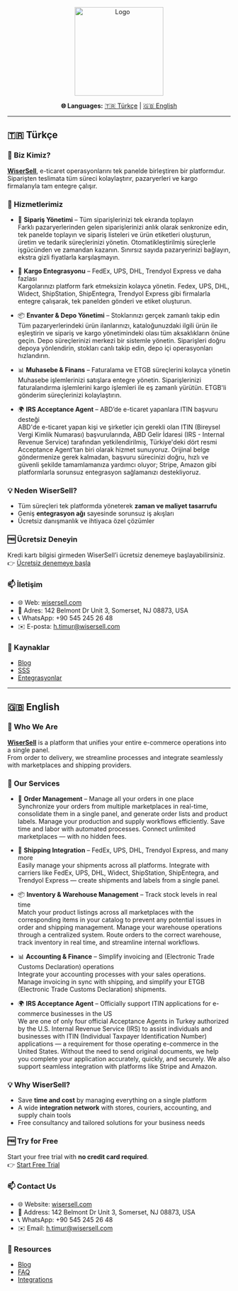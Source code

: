 <p align="center">
  <picture>
    <!-- Light mode logo -->
    <source srcset="wisershell-lg-white.svg" media="(prefers-color-scheme: dark)" />
    <!-- Dark mode logo (fallback for light mode) -->
    <img src="wisershell-lg-dark.svg" alt="Logo" width="200" />
  </picture>
</p>


<p align="center">
  <b>🌐 Languages:</b>  
  <a href="#-türkçe">🇹🇷 Türkçe</a> | <a href="#-english">🇬🇧 English</a>
</p>

---

## 🇹🇷 Türkçe

### 🌟 Biz Kimiz?
**[WiserSell](https://www.wisersell.com)**, e-ticaret operasyonlarını tek panelde birleştiren bir platformdur.  
Siparişten teslimata tüm süreci kolaylaştırır, pazaryerleri ve kargo firmalarıyla tam entegre çalışır.  

### 🚀 Hizmetlerimiz
- 🛒 **Sipariş Yönetimi** – Tüm siparişlerinizi tek ekranda toplayın  
Farklı pazaryerlerinden gelen siparişlerinizi anlık olarak senkronize edin, tek panelde toplayın ve sipariş listeleri ve ürün etiketleri oluşturun, üretim ve tedarik süreçlerinizi yönetin. Otomatikleştirilmiş süreçlerle işgücünden ve zamandan kazanın. Sınırsız sayıda pazaryerinizi bağlayın, ekstra  gizli fiyatlarla karşılaşmayın.

- 🚚 **Kargo Entegrasyonu** – FedEx, UPS, DHL, Trendyol Express ve daha fazlası  
Kargolarınızı platform fark etmeksizin kolayca yönetin. Fedex, UPS, DHL, Widect, ShipStation, ShipEntegra, Trendyol Express gibi firmalarla entegre çalışarak, tek panelden gönderi ve etiket oluşturun.

- 📦 **Envanter & Depo Yönetimi** – Stoklarınızı gerçek zamanlı takip edin  
Tüm pazaryerlerindeki ürün ilanlarınızı, kataloğunuzdaki ilgili ürün ile eşleştirin ve sipariş ve kargo yönetimindeki olası tüm aksaklıkların önüne geçin.
Depo süreçlerinizi merkezi bir sistemle yönetin. Siparişleri doğru depoya yönlendirin, stokları canlı takip edin, depo içi operasyonları hızlandırın.
      
- 📊 **Muhasebe & Finans** – Faturalama ve ETGB süreçlerini kolayca yönetin  
Muhasebe işlemlerinizi satışlara entegre yönetin. Siparişlerinizi faturalandırma işlemlerini kargo işlemleri ile eş zamanlı yürütün. ETGB'li gönderim süreçlerinizi kolaylaştırın.

- 🌍 **IRS Acceptance Agent** – ABD’de e-ticaret yapanlara ITIN başvuru desteği  
ABD'de e-ticaret yapan kişi ve şirketler için gerekli olan ITIN (Bireysel Vergi Kimlik Numarası) başvurularında, ABD Gelir İdaresi (IRS - Internal Revenue Service) tarafından yetkilendirilmiş, Türkiye'deki dört resmi Acceptance Agent'tan biri olarak hizmet sunuyoruz. Orijinal belge göndermenize gerek kalmadan, başvuru sürecinizi doğru, hızlı ve güvenli şekilde tamamlamanıza yardımcı oluyor; Stripe, Amazon gibi platformlarla sorunsuz entegrasyon sağlamanızı destekliyoruz.

### 💡 Neden WiserSell?

- Tüm süreçleri tek platformda yöneterek **zaman ve maliyet tasarrufu**  
- Geniş **entegrasyon ağı** sayesinde sorunsuz iş akışları  
- Ücretsiz danışmanlık ve ihtiyaca özel çözümler  

### 🆓 Ücretsiz Deneyin

Kredi kartı bilgisi girmeden WiserSell’i ücretsiz denemeye başlayabilirsiniz.  
👉 [Ücretsiz denemeye başla](https://www.wisersell.com)

### 📫 İletişim

- 🌐 Web: [wisersell.com](https://www.wisersell.com)  
- 📍 Adres: 142 Belmont Dr Unit 3, Somerset, NJ 08873, USA  
- 📞 WhatsApp: +90 545 245 26 48  
- ✉️ E-posta: h.timur@wisersell.com  

### 📖 Kaynaklar

- [Blog](https://www.wisersell.com/blog)  
- [SSS](https://www.https://www.wisersell.com/sikca-sorulan-sorular/)  
- [Entegrasyonlar](https://www.wisersell.com/entegrasyonlar/)  

---

## 🇬🇧 English

### 🌟 Who We Are
**[WiserSell](https://www.wisersell.com)** is a platform that unifies your entire e-commerce operations into a single panel.  
From order to delivery, we streamline processes and integrate seamlessly with marketplaces and shipping providers.  

### 🚀 Our Services
- 🛒 **Order Management** – Manage all your orders in one place  
Synchronize your orders from multiple marketplaces in real-time, consolidate them in a single panel, and generate order lists and product labels. Manage your production and supply workflows efficiently. Save time and labor with automated processes. Connect unlimited marketplaces — with no hidden fees.

- 🚚 **Shipping Integration** – FedEx, UPS, DHL, Trendyol Express, and many more  
Easily manage your shipments across all platforms. Integrate with carriers like FedEx, UPS, DHL, Widect, ShipStation, ShipEntegra, and Trendyol Express — create shipments and labels from a single panel.

- 📦 **Inventory & Warehouse Management** – Track stock levels in real time  
Match your product listings across all marketplaces with the corresponding items in your catalog to prevent any potential issues in order and shipping management.
Manage your warehouse operations through a centralized system. Route orders to the correct warehouse, track inventory in real time, and streamline internal workflows.

- 📊 **Accounting & Finance** – Simplify invoicing and  (Electronic Trade Customs Declaration) operations  
Integrate your accounting processes with your sales operations. Manage invoicing in sync with shipping, and simplify your ETGB (Electronic Trade Customs Declaration) shipments.

- 🌍 **IRS Acceptance Agent** – Officially support ITIN applications for e-commerce businesses in the US  
We are one of only four official Acceptance Agents in Turkey authorized by the U.S. Internal Revenue Service (IRS) to assist individuals and businesses with ITIN (Individual Taxpayer Identification Number) applications — a requirement for those operating e-commerce in the United States. Without the need to send original documents, we help you complete your application accurately, quickly, and securely. We also support seamless integration with platforms like Stripe and Amazon.

### 💡 Why WiserSell?

- Save **time and cost** by managing everything on a single platform  
- A wide **integration network** with stores, couriers, accounting, and supply chain tools  
- Free consultancy and tailored solutions for your business needs  

### 🆓 Try for Free

Start your free trial with **no credit card required**.  
👉 [Start Free Trial](https://www.wisersell.com)

### 📫 Contact Us

- 🌐 Website: [wisersell.com](https://www.wisersell.com)  
- 📍 Address: 142 Belmont Dr Unit 3, Somerset, NJ 08873, USA  
- 📞 WhatsApp: +90 545 245 26 48  
- ✉️ Email: h.timur@wisersell.com

### 📖 Resources

- [Blog](https://www.wisersell.com/en/blog)  
- [FAQ](https://www.wisersell.com/en/frequently-asked-questions/)  
- [Integrations](https://www.wisersell.com/en/integrations/)  
